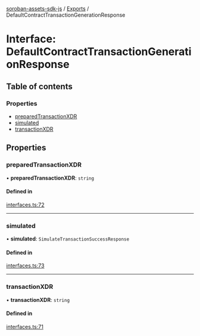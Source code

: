 [soroban-assets-sdk-js](../README.md) / [Exports](../modules.md) / DefaultContractTransactionGenerationResponse

# Interface: DefaultContractTransactionGenerationResponse

## Table of contents

### Properties

- [preparedTransactionXDR](DefaultContractTransactionGenerationResponse.md#preparedtransactionxdr)
- [simulated](DefaultContractTransactionGenerationResponse.md#simulated)
- [transactionXDR](DefaultContractTransactionGenerationResponse.md#transactionxdr)

## Properties

### preparedTransactionXDR

• **preparedTransactionXDR**: `string`

#### Defined in

[interfaces.ts:72](https://github.com/Creit-Tech/Soroban-Assets-SDK/blob/b2aa3b4/src/interfaces.ts#L72)

___

### simulated

• **simulated**: `SimulateTransactionSuccessResponse`

#### Defined in

[interfaces.ts:73](https://github.com/Creit-Tech/Soroban-Assets-SDK/blob/b2aa3b4/src/interfaces.ts#L73)

___

### transactionXDR

• **transactionXDR**: `string`

#### Defined in

[interfaces.ts:71](https://github.com/Creit-Tech/Soroban-Assets-SDK/blob/b2aa3b4/src/interfaces.ts#L71)

